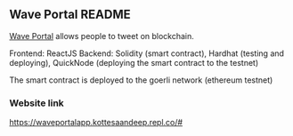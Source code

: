 ## Wave Portal README

[Wave Portal](https://waveportalapp.kottesaandeep.repl.co/#) allows people to tweet on blockchain.

Frontend:
    ReactJS
Backend:
    Solidity (smart contract),
    Hardhat (testing and deploying),
    QuickNode (deploying the smart contract to the testnet)

The smart contract is deployed to the goerli network (ethereum testnet)


### Website link
https://waveportalapp.kottesaandeep.repl.co/#